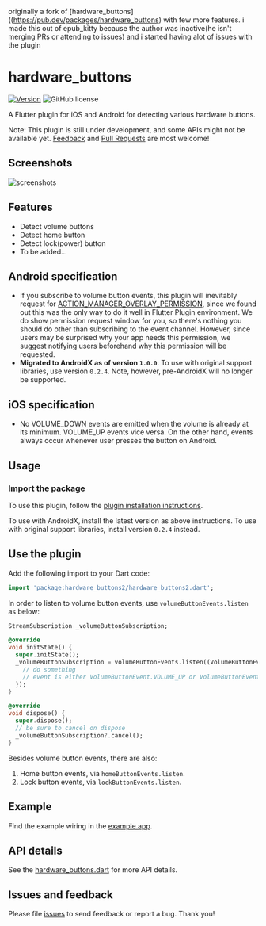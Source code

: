 originally a fork of [hardware_buttons]((https://pub.dev/packages/hardware_buttons) with few more features.
i made this out of epub_kitty because the author was inactive(he isn't merging PRs or attending to issues) and i started having alot of issues with the plugin

# hardware_buttons

[![Version](https://img.shields.io/pub/v/hardware_buttons.svg)](https://pub.dev/packages/hardware_buttons) ![GitHub license](https://img.shields.io/badge/license-MIT-blue.svg?style=flat)

A Flutter plugin for iOS and Android for detecting various hardware buttons.

Note: This plugin is still under development, and some APIs might not be available yet. [Feedback](https://github.com/JuniorFlorentino/hardware_buttons2/issues) and [Pull Requests](https://github.com/JuniorFlorentino/hardware_buttons2/pulls) are most welcome!

## Screenshots

![screenshots](https://user-images.githubusercontent.com/26567846/66265518-14c69900-e853-11e9-8495-8c2966be4e6c.jpg)

## Features

- Detect volume buttons
- Detect home button
- Detect lock(power) button
- To be added...

## Android specification

- If you subscribe to volume button events, this plugin will inevitably request for [ACTION_MANAGER_OVERLAY_PERMISSION](https://developer.android.com/reference/android/provider/Settings.html#ACTION_MANAGE_OVERLAY_PERMISSION), since we found out this was the only way to do it well in Flutter Plugin environment. We do show permission request window for you, so there's nothing you should do other than subscribing to the event channel. However, since users may be surprised why your app needs this permission, we suggest notifying users beforehand why this permission will be requested.
- **Migrated to AndroidX as of version ```1.0.0```**. To use with original support libraries, use version ```0.2.4```. Note, however, pre-AndroidX will no longer be supported.

## iOS specification

- No VOLUME_DOWN events are emitted when the volume is already at its minimum. VOLUME_UP events vice versa. On the other hand, events always occur whenever user presses the button on Android.

## Usage

### Import the package

To use this plugin, follow the [plugin installation instructions](https://pub.dev/packages/hardware_buttons#-installing-tab-).

To use with AndroidX, install the latest version as above instructions. To use with original support libraries, install version ```0.2.4``` instead.

## Use the plugin

Add the following import to your Dart code:

```dart
import 'package:hardware_buttons2/hardware_buttons2.dart';
```

In order to listen to volume button events, use `volumeButtonEvents.listen` as below:

```dart
StreamSubscription _volumeButtonSubscription;

@override
void initState() {
  super.initState();
  _volumeButtonSubscription = volumeButtonEvents.listen((VolumeButtonEvent event) {
    // do something
    // event is either VolumeButtonEvent.VOLUME_UP or VolumeButtonEvent.VOLUME_DOWN
  });
}

@override
void dispose() {
  super.dispose();
  // be sure to cancel on dispose
  _volumeButtonSubscription?.cancel();
}
```

Besides volume button events, there are also:
1. Home button events, via `homeButtonEvents.listen`.
2. Lock button events, via `lockButtonEvents.listen`.

## Example

Find the example wiring in the [example app](https://github.com/JuniorFlorentino/hardware_buttons2/blob/master/example/lib/main.dart).

## API details

See the [hardware_buttons.dart](https://github.com/JuniorFlorentino/hardware_buttons2/blob/master/lib/hardware_buttons.dart) for more API details.

## Issues and feedback

Please file [issues](https://github.com/JuniorFlorentino/hardware_buttons2/issues) to send feedback or report a bug. Thank you!
